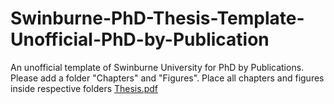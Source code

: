 # Swinburne-PhD-Thesis-Template-Unofficial-PhD-by-Publication
An unofficial template of Swinburne University for PhD by Publications. Please add a folder "Chapters" and "Figures". Place all chapters and figures
inside respective folders 
[Thesis.pdf](https://github.com/kaneezfizza/Swinburne-PhD-Thesis-Template-Unofficial-PhD-by-Publication/files/10119713/Thesis.pdf)
